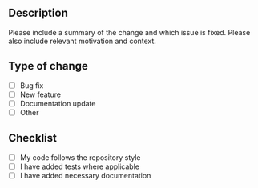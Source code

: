 ## Description

Please include a summary of the change and which issue is fixed. Please also include relevant motivation and context.

## Type of change

- [ ] Bug fix
- [ ] New feature
- [ ] Documentation update
- [ ] Other

## Checklist

- [ ] My code follows the repository style
- [ ] I have added tests where applicable
- [ ] I have added necessary documentation
